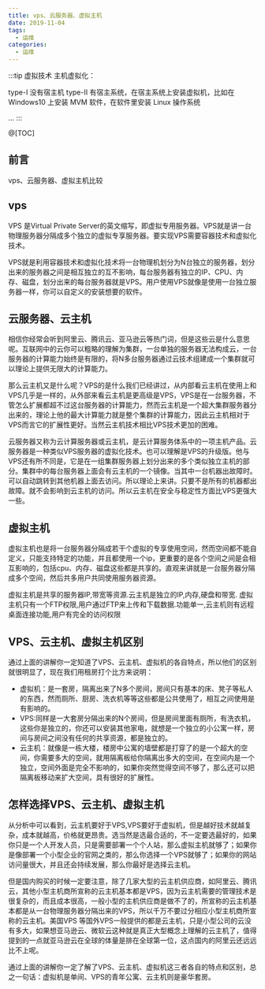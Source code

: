 ```yaml
---
title: vps、云服务器、虚拟主机
date: 2019-11-04
tags:
  - 运维
categories:
  - 运维
---
```


:::tip
虚拟技术
主机虚拟化：

type-I
没有宿主机
type-II
有宿主系统，在宿主系统上安装虚拟机，比如在 Windows10 上安装 MVM 软件，在软件里安装 Linux 操作系统


...
:::

<!-- more -->

@[TOC]
## 前言
vps、云服务器、虚拟主机比较
## vps
VPS 是Virtual Private Server的英文缩写，即虚拟专用服务器。VPS就是讲一台物理服务器分隔成多个独立的虚拟专享服务器。要实现VPS需要容器技术和虚拟化技术。

VPS就是利用容器技术和虚拟化技术将一台物理机划分为N台独立的服务器，划分出来的服务器之间是相互独立的互不影响，每台服务器有独立的IP、CPU、内存、磁盘，划分出来的每台服务器就是VPS。用户使用VPS就像是使用一台独立服务器一样，你可以自定义的安装想要的软件。
## 云服务器、云主机
相信你经常会听到阿里云、腾讯云、亚马逊云等热门词，但是这些云是什么意思呢。互联网中的云你可以粗略的理解为集群，一台单独的服务器无法构成云，一台服务器的计算能力始终是有限的，将N多台服务器通过云技术组建成一个集群就可以理论上提供无限大的计算能力。

那么云主机又是什么呢？VPS的是什么我们已经讲过，从内部看云主机在使用上和VPS几乎是一样的，从外部来看云主机是更高级是VPS，VPS是在一台服务器，不管怎么扩展都超不过这台服务器的计算能力，然而云主机是一个超大集群服务器分出来的，理论上他的最大计算能力就是整个集群的计算能力，因此云主机相对于VPS而言它的扩展性更好。当然云主机技术相比VPS技术更加的困难。

云服务器又称为云计算服务器或云主机，是云计算服务体系中的一项主机产品。云服务器是一种类似VPS服务器的虚拟化技术。也可以理解是VPS的升级版。他与VPS还有所不同是，它是在一组集群服务器上划分出来的多个类似独立主机的部分。集群中的每台服务器上面会有云主机的一个镜像。当其中一台机器出故障时。可以自动跳转到其他机器上面去访问。所以理论上来讲。只要不是所有的机器都出故障。就不会影响到云主机的访问。所以云主机在安全与稳定性方面比VPS更强大一些。
## 虚拟主机
虚拟主机也是将一台服务器分隔成若干个虚拟的专享使用空间，然而空间都不能自定义，只能支持特定的功能，并且都使用一个ip，更重要的是各个空间之间是会相互影响的，包括cpu、内存、磁盘这些都是共享的。直观来讲就是一台服务器分隔成多个空间，然后共多用户共同使用服务器资源。

虚拟主机是共享的服务器IP,带宽等资源.云主机是独立的IP,内存,硬盘和带宽. 虚拟主机只有一个FTP权限,用户通过FTP来上传和下载数据.功能单一,云主机则有远程桌面连接功能,用户有完全的访问权限

## VPS、云主机、虚拟主机区别
通过上面的讲解你一定知道了VPS、云主机、虚拟机的各自特点，所以他们的区别就很明显了，现在我们用租房打个比方来说明：
- 虚拟机：是一套房，隔离出来了N多个房间，房间只有基本的床、凳子等私人的东西，然而厕所、厨房、洗衣机等等这些都是公共使用了，相互之间使用是有影响的。
- VPS:同样是一大套房分隔出来的N个房间，但是房间里面有厕所，有洗衣机，这些你是独立的，你还可以安装其他家电，就想是一个独立的小公寓一样，房间与房间之间没有任何的共享资源，都是独立的。
- 云主机：就像是一栋大楼，楼房中公寓的墙壁都是打穿了的是一个超大的空间，你需要多大的空间，就用隔离板给你隔离出多大的空间，在空间内是一个独立，空间外面是完全不影响的，如果你突然觉得空间不够了，那么还可以把隔离板移动来扩大空间，具有很好的扩展性。
## 怎样选择VPS、云主机、虚拟主机
从分析中可以看到，云主机要好于VPS,VPS要好于虚拟机，但是越好技术就越复杂，成本就越高，价格就更昂贵。选当然是选最合适的，不一定要选最好的，如果你只是一个人开发人员，只是需要部署一个个人站，那么虚拟主机就够了；如果你是像部署一个小型企业的官网之类的，那么你选择一个VPS就够了；如果你的网站访问量很大，并且还会持续发展，那么你最好是选择云主机。

但是国内购买的时候一定要注意，除了几家大型的云主机供应商，如阿里云、腾讯云，其他小型主机商所宣称的云主机基本都是VPS，因为云主机需要的管理技术是很复杂的，而且成本很高，一般小型的主机供应商是做不了的，所宣称的云主机基本都是从一台物理服务器分隔出来的VPS，所以千万不要过分相应小型主机商所宣称的云主机。美国VPS 等国外VPS一般提供的都是云主机，只是小型公司的云没有多大，如果想亚马逊云、微软云这种就是真正大型概念上理解的云主机了，值得提到的一点就亚马逊云在全球的体量是排在全球第一位，这点国内的阿里云还远远比不上呢。

通过上面的讲解你一定了解了VPS、云主机、虚拟机这三者各自的特点和区别，总之一句话：虚拟机是单间、VPS的青年公寓、云主机则是豪华套房。
